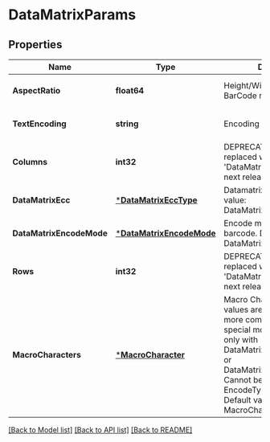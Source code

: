 # DataMatrixParams

## Properties

Name | Type | Description | Notes
---- | ---- | ----------- | -----
**AspectRatio** | **float64** | Height/Width ratio of 2D BarCode module | [optional] [default to null]
**TextEncoding** | **string** | Encoding of codetext. | [optional] [default to null]
**Columns** | **int32** | DEPRECATED: Will be replaced with &#39;DataMatrix.Version&#39; in the next release  Columns count. | [optional] [default to null]
**DataMatrixEcc** | [***DataMatrixEccType**](DataMatrixEccType.md) | Datamatrix ECC type. Default value: DataMatrixEccType.Ecc200. | [optional] [default to null]
**DataMatrixEncodeMode** | [***DataMatrixEncodeMode**](DataMatrixEncodeMode.md) | Encode mode of Datamatrix barcode. Default value: DataMatrixEncodeMode.Auto. | [optional] [default to null]
**Rows** | **int32** | DEPRECATED: Will be replaced with &#39;DataMatrix.Version&#39; in the next release  Rows count. | [optional] [default to null]
**MacroCharacters** | [***MacroCharacter**](MacroCharacter.md) | Macro Characters 05 and 06 values are used to obtain more compact encoding in special modes. Can be used only with DataMatrixEccType.Ecc200 or DataMatrixEccType.EccAuto. Cannot be used with EncodeTypes.GS1DataMatrix Default value: MacroCharacters.None. | [optional] [default to null]

[[Back to Model list]](../README.md#documentation-for-models) [[Back to API list]](../README.md#documentation-for-api-endpoints) [[Back to README]](../README.md)
